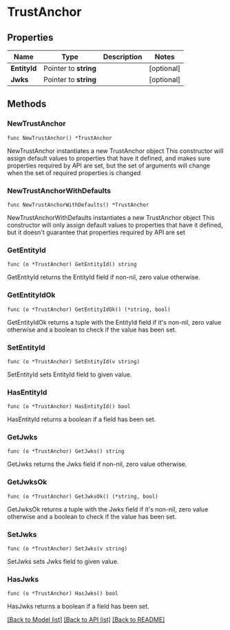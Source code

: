 # TrustAnchor

## Properties

Name | Type | Description | Notes
------------ | ------------- | ------------- | -------------
**EntityId** | Pointer to **string** |  | [optional] 
**Jwks** | Pointer to **string** |  | [optional] 

## Methods

### NewTrustAnchor

`func NewTrustAnchor() *TrustAnchor`

NewTrustAnchor instantiates a new TrustAnchor object
This constructor will assign default values to properties that have it defined,
and makes sure properties required by API are set, but the set of arguments
will change when the set of required properties is changed

### NewTrustAnchorWithDefaults

`func NewTrustAnchorWithDefaults() *TrustAnchor`

NewTrustAnchorWithDefaults instantiates a new TrustAnchor object
This constructor will only assign default values to properties that have it defined,
but it doesn't guarantee that properties required by API are set

### GetEntityId

`func (o *TrustAnchor) GetEntityId() string`

GetEntityId returns the EntityId field if non-nil, zero value otherwise.

### GetEntityIdOk

`func (o *TrustAnchor) GetEntityIdOk() (*string, bool)`

GetEntityIdOk returns a tuple with the EntityId field if it's non-nil, zero value otherwise
and a boolean to check if the value has been set.

### SetEntityId

`func (o *TrustAnchor) SetEntityId(v string)`

SetEntityId sets EntityId field to given value.

### HasEntityId

`func (o *TrustAnchor) HasEntityId() bool`

HasEntityId returns a boolean if a field has been set.

### GetJwks

`func (o *TrustAnchor) GetJwks() string`

GetJwks returns the Jwks field if non-nil, zero value otherwise.

### GetJwksOk

`func (o *TrustAnchor) GetJwksOk() (*string, bool)`

GetJwksOk returns a tuple with the Jwks field if it's non-nil, zero value otherwise
and a boolean to check if the value has been set.

### SetJwks

`func (o *TrustAnchor) SetJwks(v string)`

SetJwks sets Jwks field to given value.

### HasJwks

`func (o *TrustAnchor) HasJwks() bool`

HasJwks returns a boolean if a field has been set.


[[Back to Model list]](../README.md#documentation-for-models) [[Back to API list]](../README.md#documentation-for-api-endpoints) [[Back to README]](../README.md)


